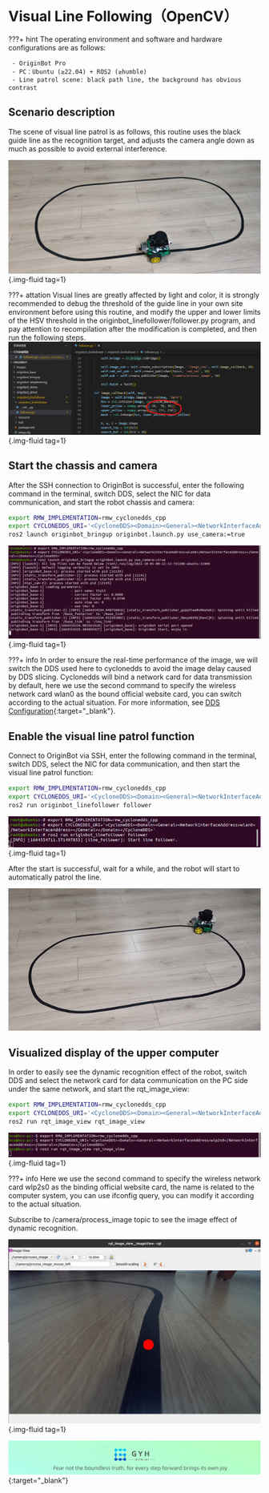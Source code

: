 # **Visual Line Following（OpenCV）**

???+ hint
    The operating environment and software and hardware configurations are as follows:

     - OriginBot Pro
     - PC：Ubuntu (≥22.04) + ROS2 (≥humble)
     - Line patrol scene: black path line, the background has obvious contrast



## **Scenario description**

The scene of visual line patrol is as follows, this routine uses the black guide line as the recognition target, and adjusts the camera angle down as much as possible to avoid external interference.

![e15c780e42a2fc9bb4895f6425a9275](../../assets/img/cv_line_follower/e15c780e42a2fc9bb4895f6425a9275.jpg){.img-fluid tag=1}

???+ attation
    Visual lines are greatly affected by light and color, it is strongly recommended to debug the threshold of the guide line in your own site environment before using this routine, and modify the upper and lower limits of the HSV threshold in the originbot_linefollower/follower.py program, and pay attention to recompilation after the modification is completed, and then run the following steps.![image-20221001003240373](../../assets/img/cv_line_follower/image-20221001003240373.png){.img-fluid tag=1}



## **Start the chassis and camera**

After the SSH connection to OriginBot is successful, enter the following command in the terminal, switch DDS, select the NIC for data communication, and start the robot chassis and camera:

```bash
export RMW_IMPLEMENTATION=rmw_cyclonedds_cpp
export CYCLONEDDS_URI='<CycloneDDS><Domain><General><NetworkInterfaceAddress>wlan0</NetworkInterfaceAddress></General></Domain></CycloneDDS>'
ros2 launch originbot_bringup originbot.launch.py use_camera:=true
```

![2022-10-01_00-12](../../assets/img/cv_line_follower/2022-10-01_00-12.png){.img-fluid tag=1}

???+ info
    In order to ensure the real-time performance of the image, we will switch the DDS used here to cyclonedds to avoid the image delay caused by DDS slicing. Cyclonedds will bind a network card for data transmission by default, here we use the second command to specify the wireless network card wlan0 as the bound official website card, you can switch according to the actual situation. For more information, see [DDS Configuration](../manual/camera_visualization.md#installing-dds){:target="_blank"}.



## **Enable the visual line patrol function**

Connect to OriginBot via SSH, enter the following command in the terminal, switch DDS, select the NIC for data communication, and then start the visual line patrol function:

```bash
export RMW_IMPLEMENTATION=rmw_cyclonedds_cpp
export CYCLONEDDS_URI='<CycloneDDS><Domain><General><NetworkInterfaceAddress>wlan0</NetworkInterfaceAddress></General></Domain></CycloneDDS>'
ros2 run originbot_linefollower follower
```

![2022-10-01_00-19](../../assets/img/cv_line_follower/2022-10-01_00-19.png){.img-fluid tag=1}



After the start is successful, wait for a while, and the robot will start to automatically patrol the line.



![deeplearning_follow_line](../../assets/img/cv_line_follower/deeplearning_follow_line.gif)





## **Visualized display of the upper computer**

In order to easily see the dynamic recognition effect of the robot, switch DDS and select the network card for data communication on the PC side under the same network, and start the rqt_image_view:

```bash
export RMW_IMPLEMENTATION=rmw_cyclonedds_cpp
export CYCLONEDDS_URI='<CycloneDDS><Domain><General><NetworkInterfaceAddress>wlp2s0</NetworkInterfaceAddress></General></Domain></CycloneDDS>'
ros2 run rqt_image_view rqt_image_view
```

![2022-10-01_00-19_1](../../assets/img/cv_line_follower/2022-10-01_00-19_1.png){.img-fluid tag=1}

???+ info
    Here we use the second command to specify the wireless network card wlp2s0 as the binding official website card, the name is related to the computer system, you can use ifconfig query, you can modify it according to the actual situation.



Subscribe to /camera/process_image topic to see the image effect of dynamic recognition.

![img](../../assets/img/cv_line_follower/2022-08-26_21-56.jpg){.img-fluid tag=1}



[![图片1](../../assets/img/footer_en.png)](https://www.guyuehome.com/){:target="_blank"}
